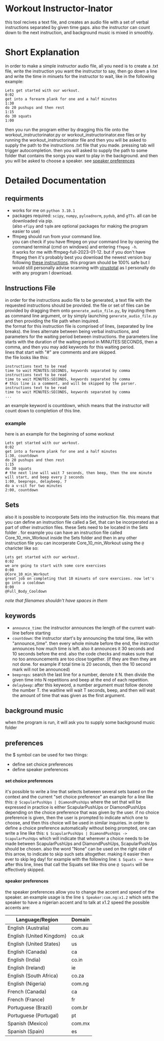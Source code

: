 # Workout Instructor-Inator

this tool recives a text file, and creates an audio file with a set of verbal instructions separated by given time gaps.
also the instructor can count down to the next instruction, and background music is mixed in smoothly.

# Short Explanation

in order to make a simple instructor audio file, all you need is to create a .txt file, write the instruction you want the instructor to say, then go down a line and write the time in minuets for the instructor to wait, like in the following example:

```text
Lets get started with our workout.
0:02
get into a forearm plank for one and a half minutes
1:30
do 20 pushups and then rest
1:15
do 30 squats
1:00
```

then you run the program either by dragging this file onto the workout_instructorinator.py or workout_instructorinator.exe files or by running the workout_instructorinator file and then you will be asked to supply the path to the instructions .txt file that you made. pressing tab will trigger autocompletion.
then you will asked to supply the path to some folder that contains the songs you want to play in the background.
and then you will be asked to choose a speaker. see [speaker preferences](#speaker-preferences)

# Detailed Documentation

## requirments

- works for me on `python 3.10.1`
- packages required: `scipy`, `numpy`, `pyloadnorm`, `pydub`, and `gTTs`. all can be downloaded via pip.  
(also `efipy` and `tqdm` are optional packages for making the program easier to use)
- ffmpeg should run from your command line.  
    you can check if you have ffmpeg on your command line by opening the command terminal (cmd on windows) and entering `ffmpeg -h`.  
    it works for me with ffmpeg-full-2023-01-12. but if you don't have ffmpeg then it's probably best you download the newest version buy following [these instructions](https://www.wikihow.com/Install-FFmpeg-on-Windows).
    this program should be 100% safe but I would still personally advise scanning with [virustotal](https://www.virustotal.com/gui/home/upload) as I personally do with any program I download.


## Instructions File

in order for the instructions audio file to be generated, a text file with the requested instructions should be provided. the file or set of files can be provided by dragging them onto `generate_audio_file.py`, by inputing them as command line argument, or by simply launching `generate_audio_file.py` and then providing the file path when inquired.  
the format for this instruction file is comprised of lines, (separated by line breaks). the lines alternate between being verbal instructions, and parameters for the waiting period between instructions. the parameters line starts with the duration of the waiting period in MINUTES:SECONDS, then a comma, and then you may add keywords for this waiting period.  
lines that start with "#" are comments and are skipped.  
the file looks like this:

```text
instructions text to be read
time to wait MINUTES:SECONDS, keywords separated by comma
instructions text to be read
time to wait MINUTES:SECONDS, keywords separated by comma
# this line is a comment, and will be skipped by the parser.
instructions text to be read
time to wait MINUTES:SECONDS, keywords separated by comma
...
```

an example keyword is countdown, which means that the instructor will count down to completion of this line.

### example

here is an example for the beginning of some workout

```text
Lets get started with our workout.
0:02
get into a forearm plank for one and a half minutes
1:30, countdown
do 20 pushups and then rest
1:15
do 30 squats
# the next line will wait 7 seconds, then beep, then the one minute will start, and beep every 2 seconds
1:00, beepreps, delaybeep, 7
do a v-sit for two minutes
2:00, countdown
```

## Sets

also it is possible to incorporate Sets into the instruction file. this means that you can define an instruction file called a Set, that can be incorperated as a part of other instruction files. these Sets need to be located in the Sets folder . for example you can have an instruction file called Core_10_min_Workout inside the Sets folder and then in any other instruction file you can incorperate Core_10_min_Workout using the `@` charicter like so:

```text
Lets get started with our workout.
0:02
we are going to start with some core exercises
0:00
@Core_10_min_Workout
great job on completing that 10 minuets of core exercises. now let's go into a cooldown
0:00
@Full_Body_Cooldown
```

*note that filenames shouldn't have spaces in them*

## keywords

- ```announce_time```: the instructor announces the length of the current wait-line before starting
- ```countdown```: the instructor start's by announcing the total time, like with "announce_time". then every whole minute before the end, the instructor announces how much time is left. also it announces it 30 seconds and 10 seconds before the end. also the code checks and makes sure that no too announcements are too close together. (if they are then they are not done. for example if total time is 20 seconds, then the 10 second mark will not be announced)
- ```beepreps```: search the last line for a number, denote it N. then divide the given time into N repetitions and beep at the end of each repetition.
- ```delaybeep```: after this keyword, a number argument must follow denote the number T. the waitline will wait T seconds, beep, and then will wait the amount of time that was given as the first argument.

## background music

when the program is run, it will ask you to supply some background music folder

## preferences

the \$ symbol can be used for two things:

- define set choice preferences
- define speaker preferences

#### set choice preferences

it's possible to write a line that selects between several sets based on the context and the current "set choice preference"
an example for a line like this: ```@ ScapularPushUps | DiamondPushUps``` where the set that will be expressed in practice is either ScapularPushUps or DiamondPushUps depending on the choice preference that was given by the user. if no choice preference is given, then the user is prompted to indicate which one to choose, and then this choice will be used in similar inquiries.
in order to define a choice preference automatically without being prompted, one can write a line like this: ```$ ScapularPushUps | DiamondPushUps -> ScapularPushUps``` which will indicate that wherever a choice needs to be made between ScapularPushUps and DiamondPushUps, ScapularPushUps should be chosen. also the word "None" can be used on the right side of this arrow, to indicate to skip such sets altogether. making it easier then ever to skip leg day! for example with the following line:
```$ Squats -> None```
after this line, lines that call the Squats set like this one ```@ Squats``` will be effectively skipped.

#### speaker preferences

the speaker preferences allow you to change the accent and speed of the speaker. an example usage is the line
```$ Speaker:com.ng:x1.2```
which sets the speaker to have a nigerian accent and to talk at x1.2 speed
the possible accents are:

| Language/Region            | Domain   |
|----------------------------|----------|
| English (Australia)        | com.au   |
| English (United Kingdom)   | co.uk    |
| English (United States)    | us       |
| English (Canada)           | ca       |
| English (India)            | co.in    |
| English (Ireland)          | ie       |
| English (South Africa)     | co.za    |
| English (Nigeria)          | com.ng   |
| French (Canada)            | ca       |
| French (France)            | fr       |
| Portuguese (Brazil)        | com.br   |
| Portuguese (Portugal)      | pt       |
| Spanish (Mexico)           | com.mx   |
| Spanish (Spain)            | es       |
